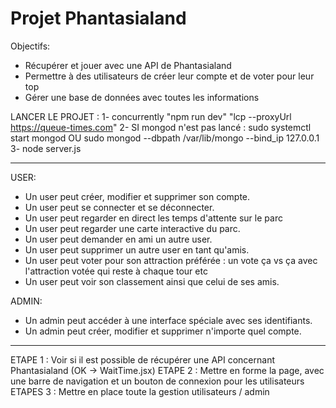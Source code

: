 # Projet Phantasialand

Objectifs:
- Récupérer et jouer avec une API de Phantasialand
- Permettre à des utilisateurs de créer leur compte et de voter pour leur top
- Gérer une base de données avec toutes les informations

LANCER LE PROJET :
1- concurrently "npm run dev" "lcp --proxyUrl https://queue-times.com"
2- SI mongod n'est pas lancé : sudo systemctl start mongod OU sudo mongod --dbpath /var/lib/mongo --bind_ip 127.0.0.1
3- node server.js


-----------------------------------------------------------------------

USER:
- Un user peut créer, modifier et supprimer son compte.
- Un user peut se connecter et se déconnecter.
- Un user peut regarder en direct les temps d'attente sur le parc
- Un user peut regarder une carte interactive du parc.
- Un user peut demander en ami un autre user.
- Un user peut supprimer un autre user en tant qu'amis.
- Un user peut voter pour son attraction préférée : un vote ça vs ça avec l'attraction votée qui reste à chaque tour etc
- Un user peut voir son classement ainsi que celui de ses amis.

ADMIN:
- Un admin peut accéder à une interface spéciale avec ses identifiants.
- Un admin peut créer, modifier et supprimer n'importe quel compte.

-----------------------------------------------------------------------

ETAPE 1 : Voir si il est possible de récupérer une API concernant Phantasialand (OK -> WaitTime.jsx)
ETAPE 2 : Mettre en forme la page, avec une barre de navigation et un bouton de connexion pour les utilisateurs 
ETAPES 3 : Mettre en place toute la gestion utilisateurs / admin 